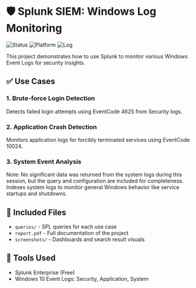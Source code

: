 # 🛡 Splunk SIEM: Windows Log Monitoring 
![Status](https://img.shields.io/badge/Status-Completed-brightgreen) ![Platform](https://img.shields.io/badge/Platform-Windows-blue) ![Log](https://img.shields.io/badge/Log-Splunk_Log-yellow)

This project demonstrates how to use Splunk to monitor various Windows Event Logs for security insights.

## ✅ Use Cases
### 1. Brute-force Login Detection
Detects failed login attempts using EventCode 4625 from Security logs.

### 2. Application Crash Detection
Monitors application logs for forcibly terminated services using EventCode 10024.

### 3. System Event Analysis
Note: No significant data was returned from the system logs during this session, but the query and configuration are included for completeness.
Indexes system logs to monitor general Windows behavior like service startups and shutdowns.

## 📁 Included Files
- `queries/` - SPL queries for each use case
- `report.pdf` - Full documentation of the project
- `screenshots/` - Dashboards and search result visuals

## 🧰 Tools Used
- Splunk Enterprise (Free)
- Windows 10 Event Logs: Security, Application, System
